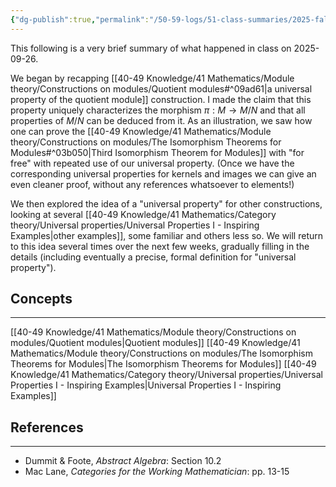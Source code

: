 ```yaml
---
{"dg-publish":true,"permalink":"/50-59-logs/51-class-summaries/2025-fall/math-561/2025-09/2025-09-26/","updated":"2025-09-27T14:41:21-07:00"}
---
```


This following is a very brief summary of what happened in class on 2025-09-26.

We began by recapping [[40-49 Knowledge/41 Mathematics/Module theory/Constructions on modules/Quotient modules#^09ad61\|a universal property of the quotient module]] construction. I made the claim that this property uniquely characterizes the morphism $\pi:M\to M/N$ and that all properties of $M/N$ can be deduced from it. As an illustration, we saw how one can prove the [[40-49 Knowledge/41 Mathematics/Module theory/Constructions on modules/The Isomorphism Theorems for Modules#^03b050\|Third Isomorphism Theorem for Modules]] with "for free" with repeated use of our universal property. (Once we have the corresponding universal properties for kernels and images we can give an even cleaner proof, without any references whatsoever to elements!)

We then explored the idea of a "universal property" for other constructions, looking at several [[40-49 Knowledge/41 Mathematics/Category theory/Universal properties/Universal Properties I - Inspiring Examples\|other examples]], some familiar and others less so. We will return to this idea several times over the next few weeks, gradually filling in the details (including eventually a precise, formal definition for "universal property").
## Concepts
---

[[40-49 Knowledge/41 Mathematics/Module theory/Constructions on modules/Quotient modules\|Quotient modules]]
[[40-49 Knowledge/41 Mathematics/Module theory/Constructions on modules/The Isomorphism Theorems for Modules\|The Isomorphism Theorems for Modules]]
[[40-49 Knowledge/41 Mathematics/Category theory/Universal properties/Universal Properties I - Inspiring Examples\|Universal Properties I - Inspiring Examples]]

## References
---

- Dummit & Foote, *Abstract Algebra*: Section 10.2
- Mac Lane, *Categories for the Working Mathematician*: pp. 13-15